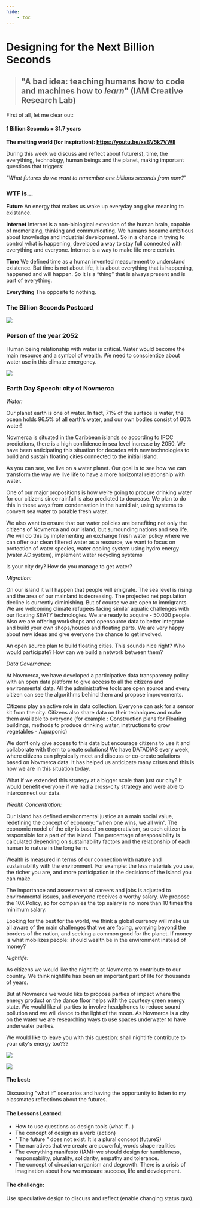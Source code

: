 ```yaml
---
hide:
    - toc
---
```


# Designing for the Next Billion Seconds

> ## "A bad idea: teaching humans how to code and machines how to *learn*" (IAM Creative Research Lab)


First of all, let me clear out: 
#### 1 Billion Seconds = 31.7 years 

**The melting world (for inspiration): <https://youtu.be/xsBV5k7VWII>**

During this week we discuss and reflect about future(s), time, the everything, technology, human beings and the planet, making important questions that triggers:

*"What futures do we want to remember one billions seconds from now?"*

### WTF is...

**Future**
An energy that makes us wake up everyday ang give meaning to existance.

**Internet**
Internet is a non-biological extension of the human brain, capable of memorizing, thinking and communicating. We humans became ambitious about knowledge and industrial development. So in a chance in trying to control what is happening, developed a way to stay full connected with everything and everyone. Internet is a way to make life more certain.

**Time**
We defined time as a human invented measurement to understand existence. But time is not about life, it is about everything that is happening, happened and will happen. So it is a “thing” that is always present and is part of everything.

**Everything**
The opposite to nothing.


### The Billion Seconds Postcard

![](../images/dnbs/postcard.jpg)

### Person of the year 2052

Human being relationship with water is critical. Water would become the main resource and a symbol of wealth. We need to conscientize about water use in this climate emergency.

![](../images/dnbs/aquaman.jpg)


### Earth Day Speech: city of Novmerca

*Water:*

Our planet earth is one of water. In fact, 71% of the surface is water, the ocean holds 96.5% of all earth’s water, and our own bodies consist of 60% water! 

Novmerca is situated in the Caribbean islands so according to IPCC predictions, there is a high confidence in sea level increase by 2050.
We have been anticipating this situation for decades with new technologies to build and sustain floating cities connected to the initial island.

As you can see, we live on a water planet. Our goal is to see how we can transform the way we live life to have a more horizontal relationship with water.

One of our major propositions is how we’re going to procure drinking water for our citizens since rainfall is also predicted to decrease. We plan to do this in these ways:from condensation in the humid air, using systems to convert sea water to potable fresh water.

We also want to ensure that our water policies are benefiting not only the citizens of Novmerca and our island, but surrounding nations and sea life. We will do this by implementing an exchange fresh water policy where we can offer our clean filtered water as a resource, we want to focus on protection of water species, water cooling system using hydro energy (water AC system), implement water recycling systems

Is your city dry? How do you manage to get water?

*Migration:*

On our island it will happen that people will emigrate. The sea level is rising and the area of our mainland is decreasing. The projected net population decline is currently diminishing. But of course we are open to immigrants. We are welcoming climate refugees facing similar aquatic challenges with our floating SEATY technologies. We are ready to acquire - 50.000 people. Also we are offering workshops and opensource data to better integrate and build your own shops/houses and floating parts. We are very happy about new ideas and give everyone the chance to get involved. 

An open source plan to build floating cities. This sounds nice right? Who would participate? How can we build a network between them?


*Data Governance:*

At Novmerca, we have developed a participative data transparency policy with an open data platform to give access to all the citizens and environmental data. All the administrative tools are open source and every citizen can see the algorithms behind them and propose improvements. 

Citizens play an active role in data collection. Everyone can ask for a sensor kit from the city. Citizens also share data on their techniques and make them available to everyone (for example : Construction plans for Floating buildings, methods to produce drinking water, instructions to grow vegetables - Aquaponic)

We don’t only give access to this data but encourage citizens to use it and collaborate with them to create solutions! We have DATADIAS every week, where citizens can physically meet and discuss or co-create solutions based on Novmerca data. It has helped us anticipate many crises and this is how we are in this situation today.

What if we extended this strategy at a bigger scale than just our city?
It would benefit everyone if we had a cross-city strategy and were able to interconnect our data.

*Wealth Concentration:*

Our island has defined environmental justice as a main social value, redefining the concept of economy: “when one wins, we all win”. The economic model of the city is based on cooperativism, so each citizen is responsible for a part of the island. The percentage of responsibility is calculated depending on sustainability factors and the relationship of each human to nature in the long term.  
 
Wealth is measured in terms of our connection with nature and sustainability with the environment. For example: the less materials you use, the richer you are, and more participation in the decisions of the island you can make. 
 
The importance and assessment of careers and jobs is adjusted to environmental issues, and everyone receives a worthy salary. We propose the 10X Policy, so for companies the top salary is no more than 10 times the minimum salary. 
 
Looking for the best for the world, we think a global currency will make us all aware of the main challenges that we are facing, worrying beyond the borders of the nation, and seeking a common good for the planet. If money is what mobilizes people: should wealth be in the environment instead of money?

*Nightlife:*

As citizens we would like the nightlife at Novmerca to contribute to our country. We think nightlife has been an important part of life for thousands of years. 

But at Novmerca we would like to propose parties of impact where the energy product on the dance floor helps with the courtesy green energy state. We would like all parties to involve headphones to reduce sound pollution and we will dance to the light of the moon. As Novmerca is a city on the water we are researching ways to use spaces underwater to have underwater parties. 

We would like to leave you with this question: shall nightlife contribute to your city's energy too???

![](../images/dnbs/novmerca.jpg)

![](../images/dnbs/oneword.jpg)


#### The best: 

Discussing "what if" scenarios and having the opportunity to listen to my classmates reflections about the futures.

#### The Lessons Learned:

- How to use questions as design tools (what if...)
- The concept of design as a verb (action)
- " The future " does not exist. It is a plural concept (futureS)
- The narratives that we create are powerful, words shape realities
- The everything manifesto (IAM): we should design for humbleness, responsability, plurality, solidarity, empathy and tolerance.
- The concept of circadian organism and degrowth. There is a crisis of imagination about how we measure success, life and development. 

#### The challenge:

Use speculative design to discuss and reflect (enable changing status quo).









